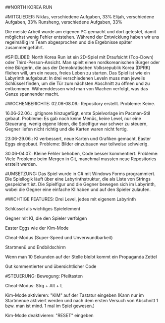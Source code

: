 ##NORTH KOREA RUN

#MITGLIEDER:
Niklas, verschiedene Aufgaben, 33%
Elijah, verschiedene Aufgaben, 33%
Runsheng, verschiedene Aufgaben, 33%

Die meiste Arbeit wurde am eigenen PC gemacht und dort getestet, damit möglichst wenig Fehler entstehen. Während der Entwicklung haben wir uns regelmäßig im Team abgesprochen und die Ergebnisse später zusammengeführt.

#SPIELIDEE:
North Korea Run ist ein 2D-Spiel mit Draufsicht (Top-Down) oder Third-Person-Ansicht. Man spielt einen nordkoreanischen Bürger oder eine Bürgerin, die aus der Demokratischen Volksrepublik Korea (DPRK) fliehen will, um ein neues, freies Leben zu starten. Das Spiel ist wie ein Labyrinth aufgebaut: In drei verschiedenen Leveln muss man jeweils Schlüssel finden, um die Tür zum nächsten Abschnitt zu öffnen und zu entkommen. Währenddessen wird man von Wachen verfolgt, was das Ganze spannender macht.

#WOCHENBERICHTE:
02.06-08.06.: Repository erstellt.
Probleme: Keine.

16.06-22.06.: .gitignore hinzugefügt, erste Spielvorlage im Pacman-Stil gebaut.
Probleme: Es gab noch keine Menüs, keine Level, nur eine Steuerung, wenig eigene Ideen, die Spielfigur war schwer zu steuern, Gegner liefen nicht richtig und die Karten waren nicht fertig.

23.06-29.06.: KI verbessert, neue Karten und Grafiken gemacht, Easter Eggs eingebaut.
Probleme: Bilder einzubauen war teilweise schwierig.

30.06-04.07.: Kleine Fehler behoben, Code besser kommentiert.
Probleme: Viele Probleme beim Mergen in Git, manchmal mussten neue Repositories erstellt werden.

#UMSETZUNG:
Das Spiel wurde in C# mit Windows Forms programmiert. Die Spiellogik läuft über eine Labyrinthstruktur, die als Liste von Strings gespeichert ist. Die Spielfigur und die Gegner bewegen sich im Labyrinth, wobei die Gegner eine einfache KI haben und auf den Spieler zulaufen.

#WICHTIGE FEATURES:
Drei Level, jedes mit eigenem Labyrinth

Schlüssel als wichtiges Spielelement

Gegner mit KI, die den Spieler verfolgen

Easter Eggs wie der Kim-Mode 

Cheat-Modus (Super-Speed und Unverwundbarkeit)

Startmenü und Endbildschirm

Wenn man 10 Sekunden auf der Stelle bleibt kommt ein Propaganda Zettel

Gut kommentierter und übersichtlicher Code

#STEUERUNG:
Bewegung: Pfeiltasten

Cheat-Modus: Strg + Alt + L

Kim-Mode aktivieren: "KIM" auf der Tastatur eingeben (Kann nur im Startmenue aktiviert werden und nach dem ersten Versuch von Abschnitt 1 bzw. man ist mind. 1 mal im Spiel gewesen.)

Kim-Mode deaktivieren: "RESET" eingeben